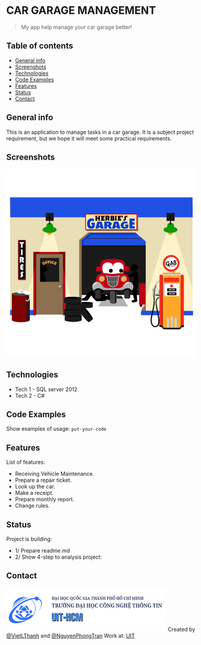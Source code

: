 # CAR GARAGE MANAGEMENT
> My app help manage your car garage better! 

## Table of contents
* [General info](#general-info)
* [Screenshots](#screenshots)
* [Technologies](#technologies)
* [Code Examples](#Code-Examples)
* [Features](#features)
* [Status](#status)
* [Contact](#contact)

## General info
This is an application to manage tasks in a car garage. 
It is a subject project requirement, but we hope it will meet some practical requirements.

## Screenshots
![Example screenshot](./car.jpg)

## Technologies
* Tech 1 - SQL server 2012
* Tech 2 - C#

## Code Examples
Show examples of usage:
`put-your-code`

## Features
List of features:
* Receiving Vehicle Maintenance.
* Prepare a repair ticket.
* Look up the car.
* Make a receipt.
* Prepare monthly report.
* Change rules.

## Status
Project is building:
* 1/ Prepare readme.md
* 2/ Show 4-step to analysis project:

## Contact
![uit](./picture.png)
Created by [@VietLThanh](https://www.facebook.com/thanhviet.loe)
and [@NguyenPhongTran](https://www.facebook.com/rickyta.0)
Work at: [UIT](https://www.uit.edu.vn/)

